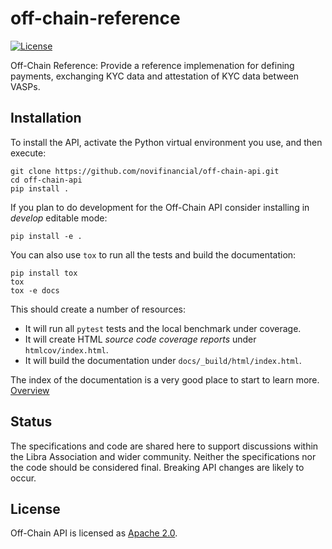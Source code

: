 # off-chain-reference
[![License](https://img.shields.io/badge/license-Apache-green.svg)](LICENSE)

Off-Chain Reference: Provide a reference implemenation for defining payments, exchanging KYC data and attestation of KYC data between VASPs.

## Installation

To install the API, activate the Python virtual environment you use, and then execute:

    git clone https://github.com/novifinancial/off-chain-api.git
    cd off-chain-api
    pip install .

If you plan to do development for the Off-Chain API consider installing in _develop_ editable mode:

    pip install -e .

You can also use `tox` to run all the tests and build the documentation:

    pip install tox
    tox
    tox -e docs

This should create a number of resources:

* It will run all `pytest` tests and the local benchmark under coverage.
* It will create HTML *source code coverage reports* under `htmlcov/index.html`.
* It will build the documentation under `docs/_build/html/index.html`.

The index of the documentation is a very good place to start to learn more. [Overview](specs/off_chain_protocol.md)

## Status

The specifications and code are shared here to support discussions within the Libra Association and wider community. Neither the specifications nor the code should be considered final. Breaking API changes are likely to occur.

## License

Off-Chain API is licensed as [Apache 2.0](https://github.com/novifinancial/off-chain-api/blob/master/LICENSE).
